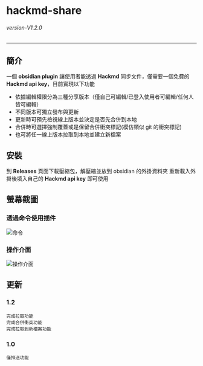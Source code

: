 # hackmd-share
###### *version-V1.2.0* 
---
## 簡介
一個 **obsidian plugin** 讓使用者能透過 **Hackmd** 同步文件，僅需要一個免費的 **Hackmd api key**，目前實現以下功能
- 依據編輯權限分為三種分享版本（僅自己可編輯/已登入使用者可編輯/任何人皆可編輯）
- 不同版本可獨立發布與更新
- 更新時可預先檢視線上版本並決定是否先合併到本地
- 合併時可選擇強制覆蓋或是保留合併衝突標記(模仿類似 git 的衝突標記)
- 也可將任一線上版本拉取到本地並建立新檔案
  
## 安裝
到 **Releases** 頁面下載壓縮包，解壓縮並放到 obsidian 的外掛資料夾
重新載入外掛後填入自己的 **Hackmd api key** 即可使用

## 螢幕截圖
### 透過命令使用插件
![命令](https://i.imgur.com/AIegtOp.png)

### 操作介面
![操作介面](https://i.imgur.com/DJwGcVC.png)



## 更新

### 1.2
```
完成拉取功能
完成合併衝突功能
完成拉取到新檔案功能

```

### 1.0
```
僅推送功能

```
